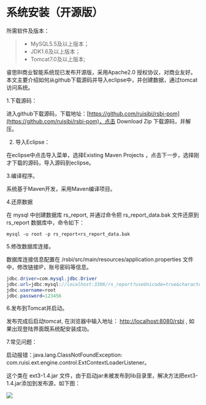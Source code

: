 # 系统安装（开源版）

所需软件及版本：

> * MySQL5.5及以上版本；
> * JDK1.6及以上版本；
> * Tomcat7.0及以上版本;

睿思BI商业智能系统现已发布开源版，采用Apache2.0 授权协议，对商业友好。本文主要介绍如何从github下载源码并导入eclipse中，并创建数据，通过tomcat访问系统。

1.下载源码：

进入github下载源码，下载地址：[https://github.com/ruisibi/rsbi-pom](https://github.com/ruisibi/rsbi-pom)，点击 Download Zip 下载源码，并解压。

2. 导入Eclipse：

在eclipse中点击导入菜单，选择Existing Maven Projects ，点击下一步，选择刚才下载的源码，导入源码到eclipse。

3.编译程序。

系统基于Maven开发，采用Maven编译项目。

4.还原数据

在 mysql 中创建数据库 rs\_report, 并通过命令把  rs\_report\_data.bak 文件还原到  rs\_report 数据库中，命令如下：

```
mysql -u root -p rs_report<rs_report_data.bak
```

5.修改数据库连接。

数据库连接信息配置在 /rsbi/src/main/resources/application.properties 文件中，修改链接IP，账号密码等信息。

```java
jdbc.driver=com.mysql.jdbc.Driver  
jdbc.url=jdbc:mysql://localhost:3306/rs_report?useUnicode=true&characterEncoding=utf-8&allowMultiQueries=true  
jdbc.username=root  
jdbc.password=123456
```

6.发布到Tomcat并启动。

发布完成后启动tomcat, 在浏览器中输入地址： [http://localhost:8080/rsbi](http://localhost:8080/rsbi) , 如果出现登陆界面既系统配安装成功。

7.常见问题：

启动报错：java.lang.ClassNotFoundException: com.ruisi.ext.engine.control.ExtContextLoaderListener。

这个类在 ext3-1.4.jar 文件，由于启动jar未被发布到lib目录里，解决方法把ext3-1.4.jar添加到发布源，如下图：

![](http://www.ruisibi.cn/document/assets/import124.png)

